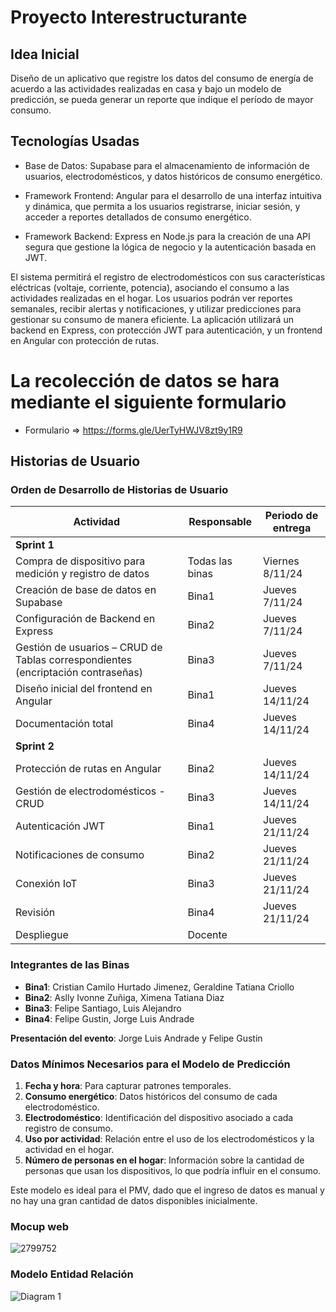 # Proyecto Interestructurante

 ## Idea Inicial
Diseño de un aplicativo que registre los datos del consumo de energía de acuerdo a las actividades realizadas en casa y bajo un modelo de predicción, se pueda generar un reporte que indique el período de mayor consumo. 

## Tecnologías Usadas
- Base de Datos: Supabase para el almacenamiento de información de usuarios, electrodomésticos, y datos históricos de consumo energético.

- Framework Frontend: Angular para el desarrollo de una interfaz intuitiva y dinámica, que permita a los usuarios registrarse, iniciar sesión, y acceder a reportes detallados de consumo energético.

- Framework Backend: Express en Node.js para la creación de una API segura que gestione la lógica de negocio y la autenticación basada en JWT.



El sistema permitirá el registro de electrodomésticos con sus características eléctricas (voltaje, corriente, potencia), asociando el consumo a las actividades realizadas en el hogar. Los usuarios podrán ver reportes semanales, recibir alertas y notificaciones, y utilizar predicciones para gestionar su consumo de manera eficiente. La aplicación utilizará un backend en Express, con protección JWT para autenticación, y un frontend en Angular con protección de rutas.
  # La recolección de datos se hara mediante el siguiente formulario
  - Formulario => https://forms.gle/UerTyHWJV8zt9y1R9
## Historias de Usuario

### Orden de Desarrollo de Historias de Usuario

| Actividad                                         | Responsable                                        | Periodo de entrega |
|---------------------------------------------------|----------------------------------------------------|---------------------|
| **Sprint 1**                                      |                                                    |                     |
| Compra de dispositivo para medición y registro de datos | Todas las binas                                    | Viernes 8/11/24    |
| Creación de base de datos en Supabase             | Bina1                                             | Jueves 7/11/24     |
| Configuración de Backend en Express               | Bina2                                             | Jueves 7/11/24     |
| Gestión de usuarios – CRUD de Tablas correspondientes (encriptación contraseñas) | Bina3          | Jueves 7/11/24     |
| Diseño inicial del frontend en Angular            | Bina1                                             | Jueves 14/11/24    |
| Documentación total                               | Bina4                                             | Jueves 14/11/24    |
| **Sprint 2**                                      |                                                    |                     |
| Protección de rutas en Angular                    | Bina2                                             | Jueves 14/11/24    |
| Gestión de electrodomésticos - CRUD               | Bina3                                             | Jueves 14/11/24    |
| Autenticación JWT                                 | Bina1                                             | Jueves 21/11/24    |
| Notificaciones de consumo                         | Bina2                                             | Jueves 21/11/24    |
| Conexión IoT                                      | Bina3                                             | Jueves 21/11/24    |
| Revisión                                          | Bina4                                             | Jueves 21/11/24    |
| Despliegue                                        | Docente                                           |                     |

### Integrantes de las Binas

- **Bina1**: Cristian Camilo Hurtado Jimenez, Geraldine Tatiana Criollo
- **Bina2**: Aslly Ivonne Zuñiga, Ximena Tatiana Diaz
- **Bina3**: Felipe Santiago, Luis Alejandro
- **Bina4**: Felipe Gustin, Jorge Luis Andrade

**Presentación del evento**: Jorge Luis Andrade y Felipe Gustin

### Datos Mínimos Necesarios para el Modelo de Predicción

1. **Fecha y hora**: Para capturar patrones temporales.
2. **Consumo energético**: Datos históricos del consumo de cada electrodoméstico.
3. **Electrodoméstico**: Identificación del dispositivo asociado a cada registro de consumo.
4. **Uso por actividad**: Relación entre el uso de los electrodomésticos y la actividad en el hogar.
5. **Número de personas en el hogar**: Información sobre la cantidad de personas que usan los dispositivos, lo que podría influir en el consumo.

Este modelo es ideal para el PMV, dado que el ingreso de datos es manual y no hay una gran cantidad de datos disponibles inicialmente.

### Mocup web
![2799752](https://github.com/user-attachments/assets/66bedd99-86ee-4051-9308-b890c705ffae)

### Modelo Entidad Relación
![Diagram 1](https://github.com/user-attachments/assets/fccb0444-0011-4c63-90ad-57e623cf0926)






